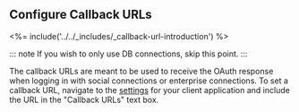 ## Configure Callback URLs

<%= include('../../_includes/_callback-url-introduction') %>

::: note
If you wish to only use DB connections, skip this point.
:::

The callback URLs are meant to be used to receive the OAuth response when logging in with social connections or enterprise connections. To set a callback URL, navigate to the [settings](${manage_url}/#/applications/${account.clientId}/settings) for your client application and include the URL in the "Callback URLs" text box.
